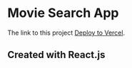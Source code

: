 # Movie Search App

The link to this project [Deploy to Vercel](https://movie-search-app-dun.vercel.app/).

## Created with React.js

